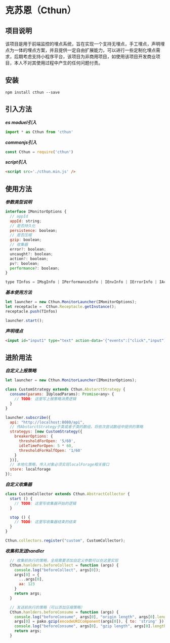 # 克苏恩（Cthun）

## 项目说明
该项目是用于前端监控的埋点系统，旨在实现一个支持无埋点，手工埋点，声明埋点为一体的埋点方案，并且提供一定自由扩展能力，可以进行一些定制化埋点需求，后期考虑支持小程序平台，该项目为非商用项目，如使用该项目开发商业项目，本人不对其使用过程中产生的任何问题付责。

## 安装
```
npm install cthun --save
```

## 引入方法
***es moduel引入***
```javascript
import * as Cthun from 'cthun'
```

***commonjs引入***
```javascript
const Cthun = require('cthun')
```

***script引入***
```html
<script src='./cthun.min.js' />
```

## 使用方法
***参数类型说明***
```javascript
interface IMonitorOptions {
  // appId
  appId: string;
  // 是否持久化
  persistence: boolean;
  // 是否压缩
  gzip: boolean; 
  // 收集器
  error?: boolean;
  uncaught?: boolean;
  action?: boolean;
  pv?: boolean;
  performance?: boolean;
}

type TInfos = IMsgInfo | IPerformanceInfo | IEnvInfo | IErrorInfo | IActionInfo | IPvInfo;
```
***基本使用方法***
```javascript
let launcher = new Cthun.MonitorLauncher(IMonitorOptions);
let receptacle =  Cthun.Receptacle.getInstance();
receptacle.push(TInfos)

launcher.start();
```

***声明埋点***
```html
<input id="input1" type="text" action-data='{"events":["click","input"]}'/>
```

## 进阶用法
***自定义上报策略***
```javascript
let launcher = new Cthun.MonitorLauncher(IMonitorOptions);

class CustomStrategy extends Cthun.AbstarctStrategy {
  consume(params: IUploadParams): Promise<any> {
    // TODO: 这里写上报策略消费逻辑
  }
}

launcher.subscribe({
  api: "http://localhost:8080/api",
  // 传AbstarctStrategy子类或者子类的数组，将依次尝试数组中提供的策略
  strategys: [new CustomStrategy({
    breakerOptions: {
      thresholdForOpen: '5/60',
      idleTimeForOpen: 5 * 60,
      thresholdForHalfOpen: '1/60'
    }
  })],
  // 本地化策略，传入对象必须实现localForage相关接口
  store: localforage 
});
```

***自定义收集器***
```javascript
class CustomCollector extends Cthun.AbstractCollector {
  start () {
    // TODO: 这里写收集器开始的逻辑
  }

  stop () {
    // TODO: 这里写收集器结束的结束
  }
}

Cthun.collectors.register("custom", CustomCollector);
```

***收集和发送handler***
```javascript
  // 收集前执行的策略，全局需要添加自定义参数可以在这里实现
  Cthun.hanlders.beforeCollect = function (args) {
    console.log("beforeCollect", args[0]);
    args[0] = {
      ...args[0],
      aa: 123
    }
    return args;
  }

  // 发送前执行的策略（可以添加压缩策略）
  Cthun.hanlders.beforeConsume = function (args) {
    console.log("beforeConsume", args[0], "origin length", args[0].length);
    args[0] = pako.gzip(encodeURIComponent(args[0]), { to: 'string' })
    console.log("beforeConsume", args[0], "gzip length", args[0].length);
    return args;
  }
```